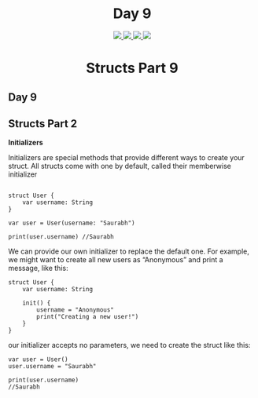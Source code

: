 <div align='center'>
    <h1>Day 9</h1> 
    <a class="header-badge" target="_blank" href="https://www.linkedin.com/in/saurabhmchavan/">
          <img src="https://img.shields.io/badge/style--5eba00.svg?label=LinkedIn&logo=linkedin&style=social">
    </a>   
    <a class="header-badge" target="_blank" href="https://twitter.com/100rabhcsmc">
          <img src="https://img.shields.io/badge/style--5eba00.svg?label=twitter&logo=twitter&style=social">
    </a>
    <a class="header-badge" target="_blank" href="https://instagram.com/100rabhch">
          <img src="https://img.shields.io/badge/style--5eba00.svg?label=instagram&logo=instagram&style=social">
    </a>
    <a class="header-badge" target="_blank" href="https://stackoverflow.com/users/12053852/saurabh-chavan?tab=profile">
          <img src="https://img.shields.io/badge/style--5eba00.svg?label=stackoverflow&logo=stackoverflow&style=social">
    </a>
 </div>

<div align='center'>
    <h1> Structs Part 9</h1> 
</div>

## Day 9

## Structs Part 2

**Initializers**

Initializers are special methods that provide different ways to create your struct. All structs come with one by default, called their memberwise initializer

```

struct User {
    var username: String
}

var user = User(username: "Saurabh")

print(user.username) //Saurabh
```

We can provide our own initializer to replace the default one. For example, we might want to create all new users as “Anonymous” and print a message, like this:

```
struct User {
    var username: String

    init() {
        username = "Anonymous"
        print("Creating a new user!")
    }
}
```

our initializer accepts no parameters, we need to create the struct like this:

```
var user = User()
user.username = "Saurabh"

print(user.username)
//Saurabh
```
